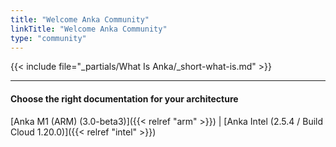 ```yaml
---
title: "Welcome Anka Community"
linkTitle: "Welcome Anka Community"
type: "community"
---
```


{{< include file="_partials/What Is Anka/_short-what-is.md" >}}

---

#### Choose the right documentation for your architecture

[Anka M1 (ARM) (3.0-beta3)]({{< relref "arm" >}}) | [Anka Intel (2.5.4 / Build Cloud 1.20.0)]({{< relref "intel" >}})
